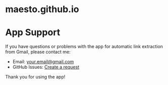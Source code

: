 # maesto.github.io

# App Support

If you have questions or problems with the app for automatic link extraction from Gmail, please contact me:

- Email: your.email@gmail.com
- GitHub Issues: [Create a request](https://github.com/M4e5tRO/maesto.github.io/issues)

Thank you for using the app!
